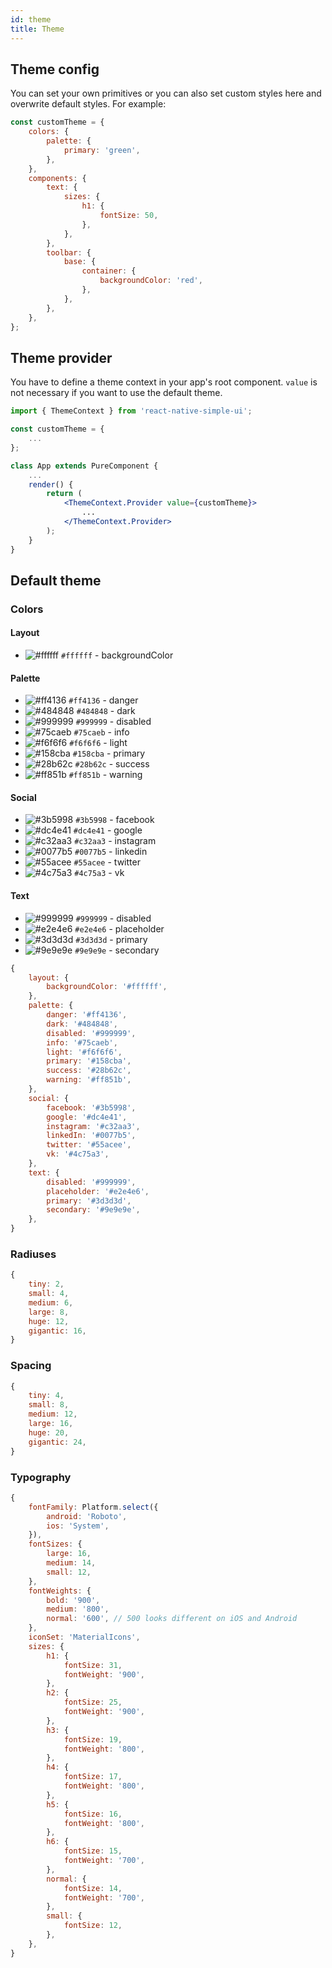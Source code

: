```yaml
---
id: theme
title: Theme
---
```

## Theme config
You can set your own primitives or you can also set custom styles here and overwrite default styles. For example:
```jsx
const customTheme = {
    colors: {
        palette: {
            primary: 'green',
        },
    },
    components: {
        text: {
            sizes: {
                h1: {
                    fontSize: 50,
                },
            },
        },
        toolbar: {
            base: {
                container: {
                    backgroundColor: 'red',
                },
            },
        },
    },
};
```

## Theme provider
You have to define a theme context in your app's root component. `value` is not necessary if you want to use the default theme.
```jsx
import { ThemeContext } from 'react-native-simple-ui';

const customTheme = {
    ...
};

class App extends PureComponent {
    ...
    render() {
        return (
            <ThemeContext.Provider value={customTheme}>
                ...
            </ThemeContext.Provider>
        );
    }
}
```

## Default theme
### Colors
#### Layout
- ![#ffffff](https://placehold.it/15/ffffff/000000?text=+) `#ffffff` - backgroundColor

#### Palette
- ![#ff4136](https://placehold.it/15/ff4136/000000?text=+) `#ff4136` - danger
- ![#484848](https://placehold.it/15/484848/000000?text=+) `#484848` - dark
- ![#999999](https://placehold.it/15/999999/000000?text=+) `#999999` - disabled
- ![#75caeb](https://placehold.it/15/75caeb/000000?text=+) `#75caeb` - info
- ![#f6f6f6](https://placehold.it/15/f6f6f6/000000?text=+) `#f6f6f6` - light
- ![#158cba](https://placehold.it/15/158cba/000000?text=+) `#158cba` - primary
- ![#28b62c](https://placehold.it/15/28b62c/000000?text=+) `#28b62c` - success
- ![#ff851b](https://placehold.it/15/ff851b/000000?text=+) `#ff851b` - warning

#### Social
- ![#3b5998](https://placehold.it/15/3b5998/000000?text=+) `#3b5998` - facebook
- ![#dc4e41](https://placehold.it/15/dc4e41/000000?text=+) `#dc4e41` - google
- ![#c32aa3](https://placehold.it/15/c32aa3/000000?text=+) `#c32aa3` - instagram
- ![#0077b5](https://placehold.it/15/0077b5/000000?text=+) `#0077b5` - linkedin
- ![#55acee](https://placehold.it/15/55acee/000000?text=+) `#55acee` - twitter
- ![#4c75a3](https://placehold.it/15/4c75a3/000000?text=+) `#4c75a3` - vk

#### Text
- ![#999999](https://placehold.it/15/999999/000000?text=+) `#999999` - disabled
- ![#e2e4e6](https://placehold.it/15/e2e4e6/000000?text=+) `#e2e4e6` - placeholder
- ![#3d3d3d](https://placehold.it/15/3d3d3d/000000?text=+) `#3d3d3d` - primary
- ![#9e9e9e](https://placehold.it/15/9e9e9e/000000?text=+) `#9e9e9e` - secondary

```jsx
{
    layout: {
        backgroundColor: '#ffffff',
    },
    palette: {
        danger: '#ff4136',
        dark: '#484848',
        disabled: '#999999',
        info: '#75caeb',
        light: '#f6f6f6',
        primary: '#158cba',
        success: '#28b62c',
        warning: '#ff851b',
    },
    social: {
        facebook: '#3b5998',
        google: '#dc4e41',
        instagram: '#c32aa3',
        linkedIn: '#0077b5',
        twitter: '#55acee',
        vk: '#4c75a3',
    },
    text: {
        disabled: '#999999',
        placeholder: '#e2e4e6',
        primary: '#3d3d3d',
        secondary: '#9e9e9e',
    },
}
```

### Radiuses
```jsx
{
    tiny: 2,
    small: 4,
    medium: 6,
    large: 8,
    huge: 12,
    gigantic: 16,
}
```

### Spacing
```jsx
{
    tiny: 4,
    small: 8,
    medium: 12,
    large: 16,
    huge: 20,
    gigantic: 24,
}
```

### Typography
```jsx
{
    fontFamily: Platform.select({
        android: 'Roboto',
        ios: 'System',
    }),
    fontSizes: {
        large: 16,
        medium: 14,
        small: 12,
    },
    fontWeights: {
        bold: '900',
        medium: '800',
        normal: '600', // 500 looks different on iOS and Android
    },
    iconSet: 'MaterialIcons',
    sizes: {
        h1: {
            fontSize: 31,
            fontWeight: '900',
        },
        h2: {
            fontSize: 25,
            fontWeight: '900',
        },
        h3: {
            fontSize: 19,
            fontWeight: '800',
        },
        h4: {
            fontSize: 17,
            fontWeight: '800',
        },
        h5: {
            fontSize: 16,
            fontWeight: '800',
        },
        h6: {
            fontSize: 15,
            fontWeight: '700',
        },
        normal: {
            fontSize: 14,
            fontWeight: '700',
        },
        small: {
            fontSize: 12,
        },
    },
}
```
